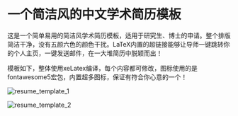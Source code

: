 # 一个简洁风的中文学术简历模板

这是一个简单易用的简洁风学术简历模板，适用于研究生、博士的申请。整个排版简洁干净，没有五颜六色的颜色干扰。LaTeX内置的超链接能够让导师一键跳转你的个人主页，一键发送邮件，在一大堆简历中脱颖而出！

模板如下，整体使用xeLatex编译，每个内容都可修改，图标使用的是fontawesome5宏包，内置超多图标，保证有符合你心意的一个！

![resume_template_1](C:\Users\14453\Desktop\个人简历Latex模板\resume_template\resume_template_1.jpg)

![resume_template_2](C:\Users\14453\Desktop\个人简历Latex模板\resume_template\resume_template_2.jpg)